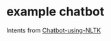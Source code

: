 # example chatbot

Intents from [Chatbot-using-NLTK](https://github.com/vedanshdwivedi/Chatbot-using-NLTK)